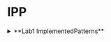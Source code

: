 # IPP

<details>
<summary> **Lab1 ImplementedPatterns** </summary>

- Abstract Factory
- Factory
- Singleton

### Abstract factory and Factory
MicrosoftServiceFactory and AppleServiceFactory(concrete factories) → Service factory(abstract factory)

### Singleton
Creates only a single instance of the same object

![ScreenShot](screens/1.png)

![ScreenShot](screens/2.png)

</details>
